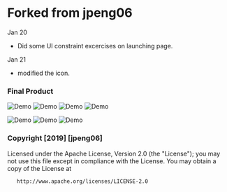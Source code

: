 # Forked from jpeng06

Jan 20
* Did some UI constraint excercises on launching page.

Jan 21
* modified the icon.

### Final Product


![Demo](https://github.com/jpeng06/Shopify/blob/master/images/smartmockups_jqog3kri.png "Demo")
![Demo](https://github.com/jpeng06/Shopify/blob/master/images/smartmockups_jqog4adk.png "Demo")
![Demo](https://github.com/jpeng06/Shopify/blob/master/images/smartmockups_jqog4oyj.png "Demo")
![Demo](https://github.com/jpeng06/Shopify/blob/master/images/smartmockups_jqog501f.png "Demo")

![Demo](https://github.com/jpeng06/Shopify/blob/master/images/Screen%20Shot%202019-01-08%20at%201.48.58%20AM.png "Demo")
![Demo](https://github.com/jpeng06/Shopify/blob/master/images/Screen%20Shot%202019-01-08%20at%201.49.17%20AM.png "Demo")
![Demo](https://github.com/jpeng06/Shopify/blob/master/images/Screen%20Shot%202019-01-08%20at%201.49.46%20AM.png "Demo")



### Copyright [2019] [jpeng06]

   Licensed under the Apache License, Version 2.0 (the "License");
   you may not use this file except in compliance with the License.
   You may obtain a copy of the License at

       http://www.apache.org/licenses/LICENSE-2.0

